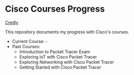 # Cisco Courses Progress

[Credly](https://www.credly.com/users/efw)

This repository documents my progress with Cisco's courses.

- Current Course: -
- Past Courses:
  - Introduction to Packet Tracer Exam
  - Exploring IoT with Cisco Packet Tracer
  - Exploring Networking with Cisco Packet Tracer
  - Getting Started with Cisco Packet Tracer